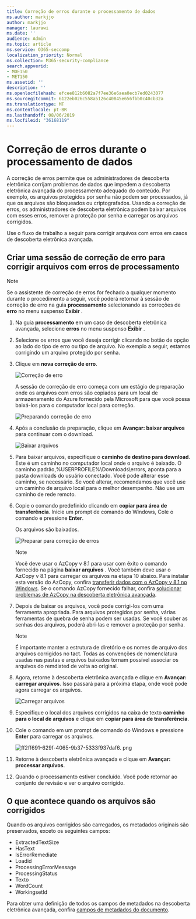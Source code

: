 ```yaml
---
title: Correção de erros durante o processamento de dados
ms.author: markjjo
author: markjjo
manager: laurawi
ms.date: ''
audience: Admin
ms.topic: article
ms.service: O365-seccomp
localization_priority: Normal
ms.collection: M365-security-compliance
search.appverid:
- MOE150
- MET150
ms.assetid: ''
description: ''
ms.openlocfilehash: efcee812b6082a7f7ee36e6aea0ecb7ed0243077
ms.sourcegitcommit: 6122eb026c558a5126c40845e656fbb0c40cb32a
ms.translationtype: MT
ms.contentlocale: pt-BR
ms.lasthandoff: 08/06/2019
ms.locfileid: "36168119"
---
```

# <a name="error-remediation-when-processing-data"></a>Correção de erros durante o processamento de dados

A correção de erros permite que os administradores de descoberta eletrônica corrijam problemas de dados que impedem a descoberta eletrônica avançada do processamento adequado do conteúdo. Por exemplo, os arquivos protegidos por senha não podem ser processados, já que os arquivos são bloqueados ou criptografados. Usando a correção de erros, os administradores de descoberta eletrônica podem baixar arquivos com esses erros, remover a proteção por senha e carregar os arquivos corrigidos.

Use o fluxo de trabalho a seguir para corrigir arquivos com erros em casos de descoberta eletrônica avançada.

## <a name="create-an-error-remediation-session-to-remediate-files-with-processing-errors"></a>Criar uma sessão de correção de erro para corrigir arquivos com erros de processamento

>[!NOTE]
>Se o assistente de correção de erros for fechado a qualquer momento durante o procedimento a seguir, você poderá retornar à sessão de correção de erro na guia **processamento** selecionando as correções de **erro** no menu suspenso **Exibir** .

1. Na guia **processamento** em um caso de descoberta eletrônica avançada, selecione **erros** no menu suspenso **Exibir** .

2. Selecione os erros que você deseja corrigir clicando no botão de opção ao lado do tipo de erro ou tipo de arquivo.  No exemplo a seguir, estamos corrigindo um arquivo protegido por senha.

3. Clique em **nova correção de erro**.

    ![Correção de erro](../media/8c2faf1a-834b-44fc-b418-6a18aed8b81a.png)

    A sessão de correção de erro começa com um estágio de preparação onde os arquivos com erros são copiados para um local de armazenamento do Azure fornecido pela Microsoft para que você possa baixá-los para o computador local para correção.

    ![Preparando correção de erro](../media/390572ec-7012-47c4-a6b6-4cbb5649e8a8.png)

4. Após a conclusão da preparação, clique em **Avançar: baixar arquivos** para continuar com o download.

    ![Baixar arquivos](../media/6ac04b09-8e13-414a-9e24-7c75ba586363.png)

5. Para baixar arquivos, especifique o **caminho de destino para download**. Este é um caminho no computador local onde o arquivo é baixado.  O caminho padrão,%USERPROFILE%\Downloads\errors, aponta para a pasta downloads do usuário conectado. Você pode alterar esse caminho, se necessário. Se você alterar, recomendamos que você use um caminho de arquivo local para o melhor desempenho. Não use um caminho de rede remoto.

6. Copie o comando predefinido clicando em **copiar para área de transferência**. Inicie um prompt de comando do Windows, Cole o comando e pressione **Enter**.  

    Os arquivos são baixados.

    ![Preparar para correção de erros](../media/f364ab4d-31c5-4375-b69f-650f694a2f69.png)

    > [!NOTE]
    > Você deve usar o AzCopy v 8.1 para usar com êxito o comando fornecido na página **baixar arquivos** . Você também deve usar o AzCopy v 8.1 para carregar os arquivos na etapa 10 abaixo. Para instalar esta versão do AzCopy, confira [transferir dados com o AzCopy v 8.1 no Windows](https://docs.microsoft.com/previous-versions/azure/storage/storage-use-azcopy). Se o comando AzCopy fornecido falhar, confira [solucionar problemas de AzCopy na descoberta eletrônica avançada](troubleshooting-azcopy.md).

7. Depois de baixar os arquivos, você pode corrigi-los com uma ferramenta apropriada. Para arquivos protegidos por senha, várias ferramentas de quebra de senha podem ser usadas. Se você souber as senhas dos arquivos, poderá abri-las e remover a proteção por senha.
    > [!NOTE]
    > É importante manter a estrutura de diretório e os nomes de arquivo dos arquivos corrigidos no tact.  Todas as convenções de nomenclatura usadas nas pastas e arquivos baixados tornam possível associar os arquivos do remdiated de volta ao original.

8. Agora, retorne à descoberta eletrônica avançada e clique em **Avançar: carregar arquivos**.  Isso passará para a próxima etapa, onde você pode agora carregar os arquivos.

    ![Carregar arquivos](../media/af3d8617-1bab-4ecd-8de0-22e53acba240.png)

9. Especifique o local dos arquivos corrigidos na caixa de texto **caminho para o local de arquivos** e clique em **copiar para área de transferência**.

10. Cole o comando em um prompt de comando do Windows e pressione **Enter** para carregar os arquivos.

    ![ff2ff691-629f-4065-9b37-5333f937daf6. png](../media/ff2ff691-629f-4065-9b37-5333f937daf6.png)

11. Retorne à descoberta eletrônica avançada e clique em **Avançar: processar arquivos**.

12. Quando o processamento estiver concluído. Você pode retornar ao conjunto de revisão e ver o arquivo corrigido.

## <a name="what-happens-when-files-are-remediated"></a>O que acontece quando os arquivos são corrigidos

Quando os arquivos corrigidos são carregados, os metadados originais são preservados, exceto os seguintes campos: 

- ExtractedTextSize
- HasText
- IsErrorRemediate
- Loadid
- ProcessingErrorMessage
- ProcessingStatus
- Texto
- WordCount
- WorkingsetId

Para obter uma definição de todos os campos de metadados na descoberta eletrônica avançada, confira [campos de metadados do documento](document-metadata-fields.md).
